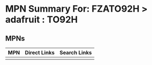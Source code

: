 



# MPN Summary For: FZATO92H > adafruit : TO92H

## MPNs
  

|MPN|Direct Links|Search Links|
| :--- | :--- | :--- |
||||

